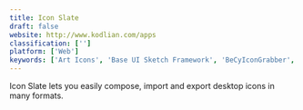 ```yaml
---
title: Icon Slate
draft: false 
website: http://www.kodlian.com/apps
classification: ['']
platform: ['Web']
keywords: ['Art Icons', 'Base UI Sketch Framework', 'BeCyIconGrabber', 'IcoFX', 'Icon Generator', 'IconLover', 'IconWorkshop', 'IconXP', 'Icono Maker', 'JDraw', 'Online Image Converter', 'Pixelformer', 'RealWorld Icon Editor', 'Shared Text Styles', 'UXpin', 'icon sushi', 'icoworks']
---
```

Icon Slate lets you easily compose, import and export desktop icons in many formats.